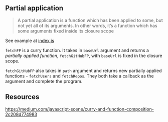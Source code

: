 ## Partial application
> A partial application is a function which has been applied to some, but not yet all of its arguments. In other words, it’s a function which has some arguments fixed inside its closure scope

See example at [index.js](./index.js)

`fetchFP` is a curry function. It takes in `baseUrl` argument and returns a _partially applied function_, `fetchGitHubFP`, with `baseUrl` is fixed in the closure scope. 

`fetchGitHubFP` also takes in `path` argument and returns new partially applied functions - `fetchUsers` and `fetchRepos`. They both take a callback as the argument and complete the program.


## Resources
https://medium.com/javascript-scene/curry-and-function-composition-2c208d774983